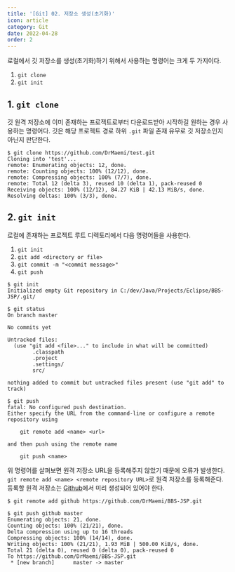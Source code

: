```yaml
---
title: '[Git] 02. 저장소 생성(초기화)'
icon: article
category: Git
date: 2022-04-28
order: 2
---
```


로컬에서 깃 저장소를 생성(초기화)하기 위해서 사용하는 명령어는 크게 두 가지이다.
1. `git clone`
2. `git init`

## 1. `git clone`
깃 원격 저장소에 이미 존재하는 프로젝트로부터 다운로드받아 시작하길 원하는 경우 사용하는 명령어다. 깃은 해당 프로젝트 경로 하위 `.git` 파일 존재 유무로 깃 저장소인지 아닌지 판단한다.

```sh:no-line-numbers
$ git clone https://github.com/DrMaemi/test.git
Cloning into 'test'...
remote: Enumerating objects: 12, done.
remote: Counting objects: 100% (12/12), done.
remote: Compressing objects: 100% (7/7), done.
remote: Total 12 (delta 3), reused 10 (delta 1), pack-reused 0
Receiving objects: 100% (12/12), 84.27 KiB | 42.13 MiB/s, done.
Resolving deltas: 100% (3/3), done.
```

## 2. `git init`
로컬에 존재하는 프로젝트 루트 디렉토리에서 다음 명령어들을 사용한다.

1. `git init`
2. `git add <directory or file>`
3. `git commit -m "<commit message>"`
4. `git push`

```sh:no-line-numbers
$ git init
Initialized empty Git repository in C:/dev/Java/Projects/Eclipse/BBS-JSP/.git/

$ git status
On branch master

No commits yet

Untracked files:
  (use "git add <file>..." to include in what will be committed)
        .classpath
        .project
        .settings/
        src/

nothing added to commit but untracked files present (use "git add" to track)

$ git push
fatal: No configured push destination.
Either specify the URL from the command-line or configure a remote repository using

    git remote add <name> <url>

and then push using the remote name

    git push <name>
```

위 명령어를 살펴보면 원격 저장소 URL을 등록해주지 않았기 때문에 오류가 발생한다. `git remote add <name> <remote repository URL>`로 원격 저장소를 등록해준다. 등록할 원격 저장소는 [Github](https://github.com/)에서 미리 생성되어 있어야 한다.

```sh:no-line-numbers
$ git remote add github https://github.com/DrMaemi/BBS-JSP.git

$ git push github master
Enumerating objects: 21, done.
Counting objects: 100% (21/21), done.
Delta compression using up to 16 threads
Compressing objects: 100% (14/14), done.
Writing objects: 100% (21/21), 1.93 MiB | 500.00 KiB/s, done.
Total 21 (delta 0), reused 0 (delta 0), pack-reused 0
To https://github.com/DrMaemi/BBS-JSP.git
 * [new branch]      master -> master
```
